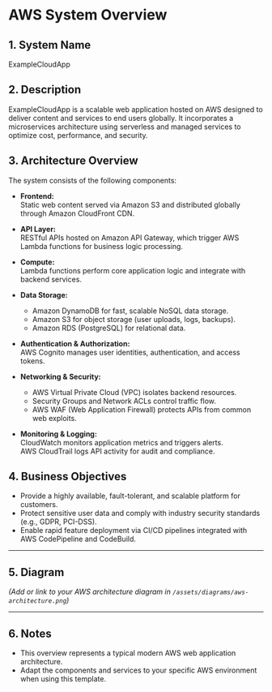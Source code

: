 # AWS System Overview

## 1. System Name
ExampleCloudApp

## 2. Description
ExampleCloudApp is a scalable web application hosted on AWS designed to deliver content and services to end users globally. It incorporates a microservices architecture using serverless and managed services to optimize cost, performance, and security.

## 3. Architecture Overview
The system consists of the following components:

- **Frontend:**  
  Static web content served via Amazon S3 and distributed globally through Amazon CloudFront CDN.

- **API Layer:**  
  RESTful APIs hosted on Amazon API Gateway, which trigger AWS Lambda functions for business logic processing.

- **Compute:**  
  Lambda functions perform core application logic and integrate with backend services.

- **Data Storage:**  
  - Amazon DynamoDB for fast, scalable NoSQL data storage.  
  - Amazon S3 for object storage (user uploads, logs, backups).  
  - Amazon RDS (PostgreSQL) for relational data.

- **Authentication & Authorization:**  
  AWS Cognito manages user identities, authentication, and access tokens.

- **Networking & Security:**  
  - AWS Virtual Private Cloud (VPC) isolates backend resources.  
  - Security Groups and Network ACLs control traffic flow.  
  - AWS WAF (Web Application Firewall) protects APIs from common web exploits.

- **Monitoring & Logging:**  
  CloudWatch monitors application metrics and triggers alerts.  
  AWS CloudTrail logs API activity for audit and compliance.

## 4. Business Objectives
- Provide a highly available, fault-tolerant, and scalable platform for customers.  
- Protect sensitive user data and comply with industry security standards (e.g., GDPR, PCI-DSS).  
- Enable rapid feature deployment via CI/CD pipelines integrated with AWS CodePipeline and CodeBuild.

---

## 5. Diagram
*(Add or link to your AWS architecture diagram in `/assets/diagrams/aws-architecture.png`)*

---

## 6. Notes
- This overview represents a typical modern AWS web application architecture.
- Adapt the components and services to your specific AWS environment when using this template.
